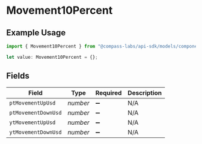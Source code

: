 # Movement10Percent

## Example Usage

```typescript
import { Movement10Percent } from "@compass-labs/api-sdk/models/components";

let value: Movement10Percent = {};
```

## Fields

| Field               | Type                | Required            | Description         |
| ------------------- | ------------------- | ------------------- | ------------------- |
| `ptMovementUpUsd`   | *number*            | :heavy_minus_sign:  | N/A                 |
| `ptMovementDownUsd` | *number*            | :heavy_minus_sign:  | N/A                 |
| `ytMovementUpUsd`   | *number*            | :heavy_minus_sign:  | N/A                 |
| `ytMovementDownUsd` | *number*            | :heavy_minus_sign:  | N/A                 |
